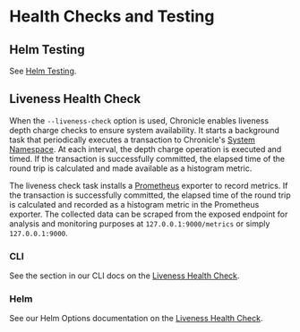 # Health Checks and Testing

## Helm Testing

See [Helm Testing](./helm_testing.md).

## Liveness Health Check

When the `--liveness-check` option is used, Chronicle enables liveness
depth charge checks to ensure system availability. It starts a background
task that periodically executes a transaction to Chronicle's
[System Namespace](./namespaces.md#chronicle-system). At each interval,
the depth charge operation is executed and timed. If the transaction is
successfully committed, the elapsed time of the round trip is calculated
and made available as a histogram metric.

The liveness check task installs a [Prometheus](https://prometheus.io/)
exporter to record metrics. If the transaction is successfully committed,
the elapsed time of the round trip is calculated and recorded as a
histogram metric in the Prometheus exporter. The collected data can be
scraped from the exposed endpoint for analysis and monitoring purposes at
`127.0.0.1:9000/metrics` or simply `127.0.0.1:9000`.

### CLI

See the section in our CLI docs on the
[Liveness Health Check](./cli.md#liveness-health-check).

### Helm

See our Helm Options documentation on the
[Liveness Health Check](./helm-options.md#liveness-health-check).
